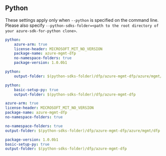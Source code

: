 ## Python

These settings apply only when `--python` is specified on the command line.
Please also specify `--python-sdks-folder=<path to the root directory of your azure-sdk-for-python clone>`.

``` yaml $(python) && !$(track2)
python: 
    azure-arm: true
    license-header: MICROSOFT_MIT_NO_VERSION
    package-name: azure-mgmt-dfp
    no-namespace-folders: true
    package-version: 1.0.0b1
```

``` yaml $(python-mode) == 'update' && !$(track2)
python:
    output-folder: $(python-sdks-folder)/dfp/azure-mgmt-dfp/azure/mgmt/dfp
```
``` yaml $(python-mode) == 'create' && !$(track2)
python:
    basic-setup-py: true
    output-folder: $(python-sdks-folder)/dfp/azure-mgmt-dfp
```

``` yaml $(python) && $(track2)
azure-arm: true
license-header: MICROSOFT_MIT_NO_VERSION
package-name: azure-mgmt-dfp
no-namespace-folders: true
```

``` yaml $(python-mode) == 'update'
no-namespace-folders: true
output-folder: $(python-sdks-folder)/dfp/azure-mgmt-dfp/azure/mgmt/dfp
```

``` yaml $(python-mode) == 'create' && $(track2)
package-version: 1.0.0b1
basic-setup-py: true
output-folder: $(python-sdks-folder)/dfp/azure-mgmt-dfp
```
